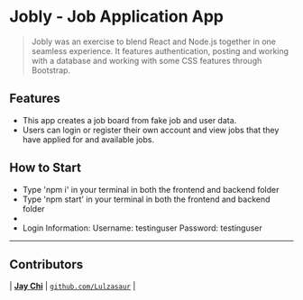 # Jobly - Job Application App

> Jobly was an exercise to blend React and Node.js together in one seamless experience. It features authentication, posting and working with a database and working with some CSS features through Bootstrap.


## Features

- This app creates a job board from fake job and user data. 
- Users can login or register their own account and view jobs that they have applied for and available jobs.

## How to Start
- Type 'npm i' in your terminal in both the frontend and backend folder
- Type 'npm start' in your terminal in both the frontend and backend folder
- 
- Login Information: Username: testinguser Password: testinguser

---

## Contributors

| <a href="https://github.com/Lulzasaur" target="_blank">**Jay Chi**</a>
| <a href="https://github.com/Lulzasaur" target="_blank">`github.com/Lulzasaur`</a> | 


